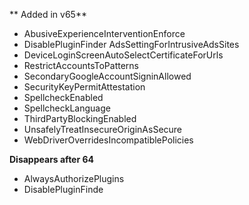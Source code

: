 ** Added in v65**
* AbusiveExperienceInterventionEnforce
* DisablePluginFinder	AdsSettingForIntrusiveAdsSites
* DeviceLoginScreenAutoSelectCertificateForUrls
* RestrictAccountsToPatterns
* SecondaryGoogleAccountSigninAllowed
* SecurityKeyPermitAttestation
* SpellcheckEnabled
* SpellcheckLanguage
* ThirdPartyBlockingEnabled
* UnsafelyTreatInsecureOriginAsSecure
* WebDriverOverridesIncompatiblePolicies



**Disappears after 64**	
* AlwaysAuthorizePlugins
* DisablePluginFinde